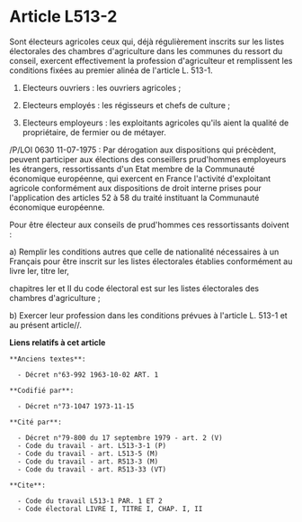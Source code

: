 # Article L513-2

Sont électeurs agricoles ceux qui, déjà régulièrement inscrits sur les listes électorales des chambres d'agriculture dans les
communes du ressort du conseil, exercent effectivement la profession d'agriculteur et remplissent les conditions fixées au
premier alinéa de l'article L. 513-1.

1. Electeurs ouvriers : les ouvriers agricoles ;

2. Electeurs employés : les régisseurs et chefs de culture ;

3. Electeurs employeurs : les exploitants agricoles qu'ils aient la qualité de propriétaire, de fermier ou de métayer.

/P/LOI 0630 11-07-1975 : Par dérogation aux dispositions qui précèdent, peuvent participer aux élections des conseillers
prud'hommes employeurs les étrangers, ressortissants d'un Etat membre de la Communauté économique européenne, qui exercent en
France l'activité d'exploitant agricole conformément aux dispositions de droit interne prises pour l'application des articles
52 à 58 du traité instituant la Communauté économique européenne.

Pour être électeur aux conseils de prud'hommes ces ressortissants doivent :

a) Remplir les conditions autres que celle de nationalité nécessaires à un Français pour être inscrit sur les listes
électorales établies conformément au livre Ier, titre Ier,

chapitres Ier et II du code électoral est sur les listes électorales des chambres d'agriculture ;

b) Exercer leur profession dans les conditions prévues à l'article L. 513-1 et au présent article//.

**Liens relatifs à cet article**

	**Anciens textes**:

	  - Décret n°63-992 1963-10-02 ART. 1

	**Codifié par**:

	  - Décret n°73-1047 1973-11-15

	**Cité par**:

	  - Décret n°79-800 du 17 septembre 1979 - art. 2 (V)
	  - Code du travail - art. L513-3-1 (P)
	  - Code du travail - art. L513-5 (M)
	  - Code du travail - art. R513-3 (M)
	  - Code du travail - art. R513-33 (VT)

	**Cite**:

	  - Code du travail L513-1 PAR. 1 ET 2
	  - Code électoral LIVRE I, TITRE I, CHAP. I, II
